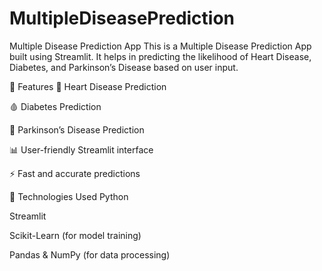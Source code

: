 # MultipleDiseasePrediction
 Multiple Disease Prediction App
This is a Multiple Disease Prediction App built using Streamlit. It helps in predicting the likelihood of Heart Disease, Diabetes, and Parkinson’s Disease based on user input.

🚀 Features
🏥 Heart Disease Prediction

🩸 Diabetes Prediction

🧠 Parkinson’s Disease Prediction

📊 User-friendly Streamlit interface

⚡ Fast and accurate predictions

📌 Technologies Used
Python

Streamlit

Scikit-Learn (for model training)

Pandas & NumPy (for data processing)


